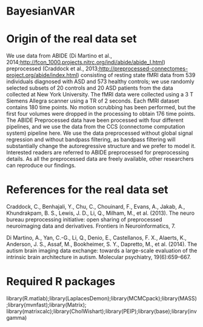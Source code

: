 # BayesianVAR

# Origin of the real data set
We use data from ABIDE (Di Martino et al.,
2014;http://fcon_1000.projects.nitrc.org/indi/abide/abide_I.html) preprocessed (Craddock et al., 2013;http://preprocessed-connectomes-project.org/abide/index.html) consisting of resting state fMRI data from 539 individuals
diagnosed with ASD and 573 healthy controls; we use randomly selected subsets
of 20 controls and 20 ASD patients from the data collected at New York University. The fMRI
data were collected using a 3 T Siemens Allegra scanner using a TR of 2 seconds. Each fMRI
dataset contains 180 time points. No motion scrubbing has been performed, but the first
four volumes were dropped in the processing to obtain 176 time points. The ABIDE Preprocessed
data have been processed with four different pipelines, and we use the data from the
CCS (connectome computation system) pipeline here. We use the data preprocessed without
global signal regression and without bandpass filtering, as bandpass filtering will substantially
change the autoregressive structure and we prefer to model it. Interested readers are
referred to ABIDE preprocessed for preprocessing details. As all the preprocessed data are
freely available, other researchers can reproduce our findings.

# References for the real data set
Craddock, C., Benhajali, Y., Chu, C., Chouinard, F., Evans, A., Jakab, A., Khundrakpam, B. S.,
Lewis, J. D., Li, Q., Milham, M., et al. (2013). The neuro bureau preprocessing initiative:
open sharing of preprocessed neuroimaging data and derivatives. Frontiers in Neuroinformatics,
7.

Di Martino, A., Yan, C.-G., Li, Q., Denio, E., Castellanos, F. X., Alaerts, K., Anderson, J. S.,
Assaf, M., Bookheimer, S. Y., Dapretto, M., et al. (2014). The autism brain imaging data
exchange: towards a large-scale evaluation of the intrinsic brain architecture in autism.
Molecular psychiatry, 19(6):659–667.

# Required R packages
library(R.matlab);library(LaplacesDemon);library(MCMCpack);library(MASS);library(mvnfast);library(Matrix);
library(matrixcalc);library(CholWishart);library(PEIP);library(base);library(invgamma)
